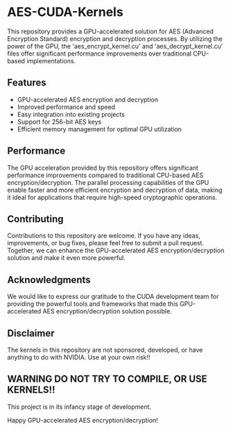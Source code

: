 # AES-CUDA-Kernels

This repository provides a GPU-accelerated solution for AES (Advanced Encryption Standard) encryption and decryption processes. By utilizing the power of the GPU, the 'aes_encrypt_kernel.cu' and 'aes_decrypt_kernel.cu' files offer significant performance improvements over traditional CPU-based implementations.

## Features

- GPU-accelerated AES encryption and decryption
- Improved performance and speed
- Easy integration into existing projects
- Support for 256-bit AES keys
- Efficient memory management for optimal GPU utilization

[//]: # (## Installation)

[//]: # ()
[//]: # (To use this GPU-accelerated AES encryption/decryption solution, follow these steps:)

[//]: # ()
[//]: # (1. Clone this repository to your local machine.)

[//]: # (2. Ensure you have the necessary CUDA toolkit installed.)

[//]: # (3. Compile the 'aes_encrypt_kernel.cu' and 'aes_decrypt_kernel.cu' files using your preferred CUDA compiler.)

[//]: # (4. Link the generated object files with your project.)

[//]: # (5. Make sure to include the necessary header files in your code.)

## Performance

The GPU acceleration provided by this repository offers significant performance improvements compared to traditional CPU-based AES encryption/decryption. The parallel processing capabilities of the GPU enable faster and more efficient encryption and decryption of data, making it ideal for applications that require high-speed cryptographic operations.

## Contributing

Contributions to this repository are welcome. If you have any ideas, improvements, or bug fixes, please feel free to submit a pull request. Together, we can enhance the GPU-accelerated AES encryption/decryption solution and make it even more powerful.

[//]: # (## License)

[//]: # ()
[//]: # (This repository is licensed under the [MIT License]&#40;LICENSE&#41;, allowing you to use, modify, and distribute the code freely.)

## Acknowledgments

We would like to express our gratitude to the CUDA development team for providing the powerful tools and frameworks that made this GPU-accelerated AES encryption/decryption solution possible.

## Disclaimer

The kernels in this repository are not sponsored, developed, or have anything to do with
  NVIDIA. Use at your own risk!!

[//]: # (## Contact)

[//]: # ()
[//]: # (If you have any questions, suggestions, or feedback, please don't hesitate to contact us at [email protected] We would be happy to assist you.)

## WARNING DO NOT TRY TO COMPILE, OR USE KERNELS!!

This project is in its infancy stage of development.

Happy GPU-accelerated AES encryption/decryption!